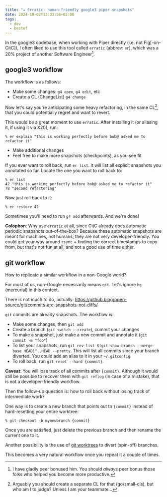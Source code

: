 ```yaml
---
title: "★ Erratic: human-friendly google3 piper snapshots"
date: 2024-10-02T13:33:56+02:00
tags:
  - dev
  - bestof
---
```


In the google3 codebase, when working with Piper directly (i.e. not
Fig[-on-CitC]), I often liked to use this tool called `erratic` (abbrev: `er`),
which was a 20% project of another Software Engineer[^1].

<!--more-->

## google3 workflow

The workflow is as follows:

- Make some changes: `g4 open`, `g4 edit`, etc
- Create a CL (ChangeList) `g4 change`

Now let's say you're anticipating some heavy refactoring, in the same CL[^2],
that you could potentially regret and want to revert.

This would be a great moment to use `erratic`. After installing it (or aliasing
it, if using it via X20), run:

```shell
% er explain "this is working perfectly before bob@ asked me to refactor it"
```

- Make additional changes
- Feel free to make more snapshots (checkpoints), as you see fit

If you ever want to roll back, run `er list`. It will list all explicit
snapshots you annotated so far. Locate the one you want to roll back to:

```shell
% er list
42 "this is working perfectly before bob@ asked me to refactor it"
78 "second refactoring"
```

Now just roll back to it:

```
% er restore 42
```

Sometimes you'll need to run `g4 add` afterwards. And we're done!

**Colophon**: Why use `erratic` at all, since CitC already does automatic
periodic snapshots out-of-the-box? Because these automatic snapshots are meant
for machines, not humans; they are not very developer-friendly. You could get
  your way around `rsync` + finding the correct timestamps to copy from, but
  that's not fun at all, and not a good use of time either.

## git workflow

How to replicate a similar workflow in a non-Google world?

For most of us, non-Google necessarily means `git`. Let's ignore `hg`
(mercurial) in this context.

There is not much to do, actually: https://github.blog/open-source/git/commits-are-snapshots-not-diffs/

`git` commits are already snapshots. The workflow is:

- Make some changes, then `git add`
- Create a branch (`git switch --create`), commit your changes
- To make a snapshot, just make a new commit and annotate it (`git commit -m
  "foo"`)
- To list your snapshots, run `git rev-list $(git show-branch --merge-base
  HEAD)^..HEAD --pretty`. This will list all commits since your branch diverted.
  You could add an alias to it in your `~/.gitconfig`.
- To roll back, run `git reset --hard {commit}`.

**Caveat**: You will lose track of all commits after `{commit}`. Although it
would still be possible to recover them with `git reflog` (in case of a
mistake), that is not a developer-friendly workflow.

Then the follow-up question is: how to roll back without losing track of
intermediate work?

One way is to create a new branch that points out to `{commit}` instead of
hard-resetting your entire worktree:

```shell
% git checkout -b mynewbranch {commit}
```

Once you are satisfied, just delete the previous branch and then rename the
current one to it.

Another possibility is the use of [git
worktrees](https://git-scm.com/docs/git-worktree) to divert (spin-off) branches.

This becomes a very natural workflow once you repeat it a couple of times.

[^1]: I have gladly peer bonused him. You should _always_ peer bonus those folks
    who helped you become more productive.

[^2]: Arguably you should create a separate CL for that (go/small-cls), but who
    am I to judge? Unless I am your teammate...
